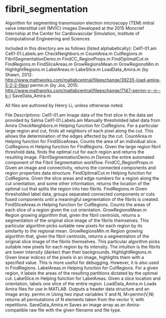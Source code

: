 # fibril_segmentation
Algorithm for segmenting transmission electron microscopy (TEM) mitral valve interstitial cell (MVIC) images
Developed at the 2015 Moncrief Internship at the Center for Cardiovascular Simulation, Institute of Computational Engineering and Sciences


Included in this directory are as follows (listed alphabetically):
	Cell1-01.am
	Cell1-01.Labels.am
	CheckNeighbors.m
	CountArea.m
	CutRegions.m
	FibrilSegmentationDemo.m
	FindCC_RegionProps.m
	FindOptimalCut.m
	FindRegions.m
	FindSliceAreas.m
	GrowRegionsMean.m
	GrowRegionsMin.m
	HighlightRegions.m
	LabelAreas.m
	LabeSlice.m
	LoadData_Amira.m (by Shawn, 2012: http://www.mathworks.com/matlabcentral/fileexchange/39235-load-amira-5-2-2-files)
	permn.m (by Jos, 2015: http://www.mathworks.com/matlabcentral/fileexchange/7147-permn-v--n--k-)
	SaveData_Amira.m

All files are authored by Henry Li, unless otherwise noted.

File Descriptions:
	Cell1-01.am
		Image data of the first slice in the data set provided by Salma
	Cell1-01.Labels.am
		Manually thresholded label data from Amira
	CheckNeighbors.m
	 	Helping function for CutRegions. For a particular large region and cut, finds all neighbors of each pixel along the cut. This allows the determination of the edges affected by the cut.
	CountArea.m
		Helping function for FindSliceAreas. Counts the area of an individual slice.
	CutRegions.m
		Helping function for FindRegions. Given the large region fibril threshold data, finds the optimal cut for each region and returns the resulting image.
	FibrilSegmentationDemo.m
		Demos the entire automated component of the Fibril Segmentation workflow.
	FindCC_RegionProps.m
		Given an image and connectivity, returns the connected components and region properties data structure.
	FindOptimalCut.m
		Helping function for CutRegions. Given the slice areas and edge numbers for a region along the cut orientation, and some other information, returns the location of the optimal cut that splits the region into two fibrils.
	FindRegions.m
		Given thresholded label data, groups separated connected components or cuts fused components until a meaningful segmentation of the fibrils is created.
	FindSliceAreas.m
		Helping function for CutRegions. Counts the areas of each slice of a region given the cut orientation.
	GrowRegionsMean.m
		Region growing algorithm that, given the fibril centroids, returns a segmentation of the original slice image of the fibrils themselves. This particular algorithm picks suitable new pixels for each region by its similarity to the regional mean.
	GrowRegionsMin.m
		Region growing algorithm that, given the fibril centroids, returns a segmentation of the original slice image of the fibrils themselves. This particular algorithm picks suitable new pixels for each region by its intensity. The intuition is the fibrils are lower intensity (darker) than their backgrounds.
	HighlightRegions.m
		Given linear indices of the pixels in an image, highlights them with a specified value. This is more useful for debugging. However, it is also used in FindRegions.
	LabelAreas.m
		Helping function for CutRegions. For a given region, it labels the areas of the resulting partitions dictated by the optimal cut.
	LabeSlice.m
		Helping function for LabelAreas. Given a slice location and orientation, labels one slice of the entire region.
	LoadData_Amira.m
		Loads Amira files for use in MATLAB. Outputs a header data structure and an image array.
	permn.m
		Using two input variables V and N, M=permn(V,N) returns all permutations of N elements taken from the vector V, with repetitions.
	SaveData_Amira.m
		Saves an image array as an Amira-compatible raw file with the given filename and file type.
